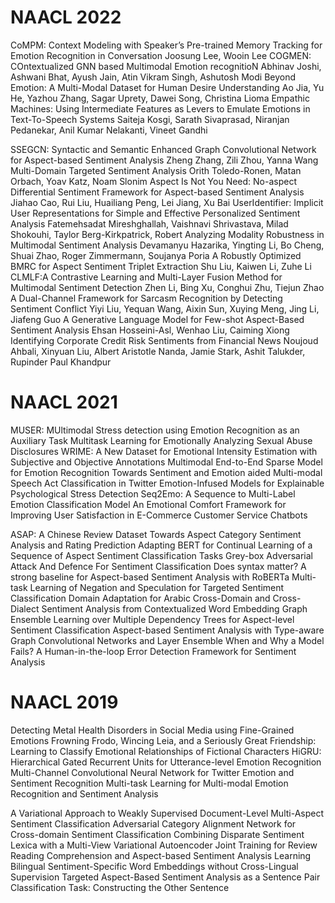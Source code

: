 # NAACL 2022 
CoMPM: Context Modeling with Speaker’s Pre-trained Memory Tracking for Emotion Recognition in Conversation Joosung Lee, Wooin Lee
COGMEN: COntextualized GNN based Multimodal Emotion recognitioN Abhinav Joshi, Ashwani Bhat, Ayush Jain, Atin Vikram Singh, Ashutosh Modi
Beyond Emotion: A Multi-Modal Dataset for Human Desire Understanding Ao Jia, Yu He, Yazhou Zhang, Sagar Uprety, Dawei Song, Christina Lioma
Empathic Machines: Using Intermediate Features as Levers to Emulate Emotions in Text-To-Speech Systems Saiteja Kosgi, Sarath Sivaprasad, Niranjan Pedanekar, Anil Kumar Nelakanti, Vineet Gandhi

SSEGCN: Syntactic and Semantic Enhanced Graph Convolutional Network for Aspect-based Sentiment Analysis Zheng Zhang, Zili Zhou, Yanna Wang
Multi-Domain Targeted Sentiment Analysis Orith Toledo-Ronen, Matan Orbach, Yoav Katz, Noam Slonim
Aspect Is Not You Need: No-aspect Differential Sentiment Framework for Aspect-based Sentiment Analysis Jiahao Cao, Rui Liu, Huailiang Peng, Lei Jiang, Xu Bai
UserIdentifier: Implicit User Representations for Simple and Effective Personalized Sentiment Analysis Fatemehsadat Mireshghallah, Vaishnavi Shrivastava, Milad Shokouhi, Taylor Berg-Kirkpatrick, Robert 
Analyzing Modality Robustness in Multimodal Sentiment Analysis Devamanyu Hazarika, Yingting Li, Bo Cheng, Shuai Zhao, Roger Zimmermann, Soujanya Poria
A Robustly Optimized BMRC for Aspect Sentiment Triplet Extraction Shu Liu, Kaiwen Li, Zuhe Li
CLMLF:A Contrastive Learning and Multi-Layer Fusion Method for Multimodal Sentiment Detection Zhen Li, Bing Xu, Conghui Zhu, Tiejun Zhao
A Dual-Channel Framework for Sarcasm Recognition by Detecting Sentiment Conflict Yiyi Liu, Yequan Wang, Aixin Sun, Xuying Meng, Jing Li, Jiafeng Guo
A Generative Language Model for Few-shot Aspect-Based Sentiment Analysis Ehsan Hosseini-Asl, Wenhao Liu, Caiming Xiong
Identifying Corporate Credit Risk Sentiments from Financial News Noujoud Ahbali, Xinyuan Liu, Albert Aristotle Nanda, Jamie Stark, Ashit Talukder, Rupinder Paul Khandpur


# NAACL 2021

MUSER: MUltimodal Stress detection using Emotion Recognition as an Auxiliary Task
Multitask Learning for Emotionally Analyzing Sexual Abuse Disclosures
WRIME: A New Dataset for Emotional Intensity Estimation with Subjective and Objective Annotations
Multimodal End-to-End Sparse Model for Emotion Recognition
Towards Sentiment and Emotion aided Multi-modal Speech Act Classification in Twitter
Emotion-Infused Models for Explainable Psychological Stress Detection
Seq2Emo: A Sequence to Multi-Label Emotion Classification Model
An Emotional Comfort Framework for Improving User Satisfaction in E-Commerce Customer Service Chatbots

ASAP: A Chinese Review Dataset Towards Aspect Category Sentiment Analysis and Rating Prediction
Adapting BERT for Continual Learning of a Sequence of Aspect Sentiment Classification Tasks
Grey-box Adversarial Attack And Defence For Sentiment Classification
Does syntax matter? A strong baseline for Aspect-based Sentiment Analysis with RoBERTa
Multi-task Learning of Negation and Speculation for Targeted Sentiment Classification
Domain Adaptation for Arabic Cross-Domain and Cross-Dialect Sentiment Analysis from Contextualized Word Embedding
Graph Ensemble Learning over Multiple Dependency Trees for Aspect-level Sentiment Classification
Aspect-based Sentiment Analysis with Type-aware Graph Convolutional Networks and Layer Ensemble
When and Why a Model Fails? A Human-in-the-loop Error Detection Framework for Sentiment Analysis


# NAACL 2019
Detecting Metal Health Disorders in Social Media using Fine-Grained Emotions
Frowning Frodo, Wincing Leia, and a Seriously Great Friendship: Learning to Classify Emotional Relationships of Fictional Characters
HiGRU: Hierarchical Gated Recurrent Units for Utterance-level Emotion Recognition
Multi-Channel Convolutional Neural Network for Twitter Emotion and Sentiment Recognition
Multi-task Learning for Multi-modal Emotion Recognition and Sentiment Analysis

A Variational Approach to Weakly Supervised Document-Level Multi-Aspect Sentiment Classification
Adversarial Category Alignment Network for Cross-domain Sentiment Classification
Combining Disparate Sentiment Lexica with a Multi-View Variational Autoencoder
Joint Training for Review Reading Comprehension and Aspect-based Sentiment Analysis
Learning Bilingual Sentiment-Specific Word Embeddings without Cross-Lingual Supervision
Targeted Aspect-Based Sentiment Analysis as a Sentence Pair Classification Task: Constructing the Other Sentence